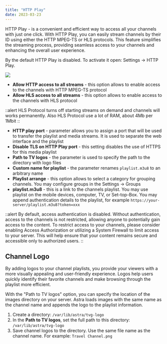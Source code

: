```yaml
---
title: "HTTP Play"
date: 2023-03-23
---
```


HTTP Play - is a convenient and efficient way to access all your channels with just one click. With HTTP Play, you can easily stream channels by their ID using either the HTTP MPEG-TS or HLS protocols. This feature simplifies the streaming process, providing seamless access to your channels and enhancing the overall user experience.

By the default HTTP Play is disabled. To activate it open: Settings -> HTTP Play.

![](https://storage.crisp.chat/users/helpdesk/website/ba41e739dc7e3800/http-play_1rxj8gt.png)

- **Allow HTTP access to all streams** - this option allows to enable access to the channels with HTTP MPEG-TS protocol
- **Allow HLS access to all streams** - this option allows to enable access to the channels with HLS protocol
  
::alert
HLS Protocol turns off starting streams on demand and channels will works permanently. Also HLS Protocol use a lot of RAM, about 4Mb per 1Mbit
::

- **HTTP play port** - parameter allows you to assign a port that will be used to transfer the playlist and media streams. It is used to separate the web interface and the playlist
- **Disable TLS on HTTP Play port** - this setting disables the use of HTTPS for this media playlist
- **Path to TV logos** - the parameter is used to specify the path to the directory with logo files
- **Custom name for playlist** - the parameter renames `playlist.m3u8` to an arbitrary name
- **Playlist arrange** - this option allows to select a category for grouping channels. You may configure groups in the Settings -> Groups
- **playlist.m3u8** - this is a link to the channels playlist. You may use playlist on the mobile devices, computer, TV, or Set-top-Box. You may append authentication details to the playlist, for example `https://your-server/playlist.m3u8?token=xxx`

::alert
By default, access authentication is disabled. Without authentication, access to the channels is not restricted, allowing anyone to potentially gain access to the content. To restrict access to your channels, please consider enabling Access Authorization or utilizing a System Firewall to limit access to your server. This will help ensure that your content remains secure and accessible only to authorized users.
::

## Channel Logo

By adding logos to your channel playlists, you provide your viewers with a more visually appealing and user-friendly experience. Logos help users quickly identify their favorite channels and make browsing through the playlist more efficient.

With the "Path to TV logos" option, you can specify the location of the images directory on your server. Astra loads images with the same name as the channel name and appends the logo to the playlist information.

1. Create a directory: `/var/lib/astra/tvg-logo`
2. In the **Path to TV logos**, set the full path to this directory: `/var/lib/astra/tvg-logo`
3. Save channel logos to the directory. Use the same file name as the channel name. For example: `Travel Channel.png`
